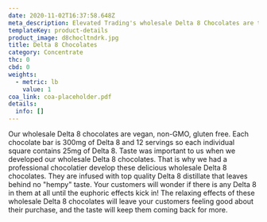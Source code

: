 ```yaml
---
date: 2020-11-02T16:37:58.648Z
meta_description: Elevated Trading's wholesale Delta 8 Chocolates are the only...
templateKey: product-details
product_image: d8chocltndrk.jpg
title: Delta 8 Chocolates
category: Concentrate
thc: 0
cbd: 0
weights:
  - metric: lb
    value: 1
coa_link: coa-placeholder.pdf
details:
  info: []
---
```

Our wholesale Delta 8 chocolates are vegan, non-GMO, gluten free. Each chocolate bar is 300mg of Delta 8 and 12 servings so each individual square contains 25mg of Delta 8. Taste was important to us when we developed our wholesale Delta 8 chocolates. That is why we had a professional chocolatier develop these delicious wholesale Delta 8 chocolates. They are infused with top quality Delta 8 distillate that leaves behind no "hempy" taste. Your customers will wonder if there is any Delta 8 in them at all until the euphoric effects kick in! The relaxing effects of these wholesale Delta 8 chocolates will leave your customers feeling good about their purchase, and the taste will keep them coming back for more.